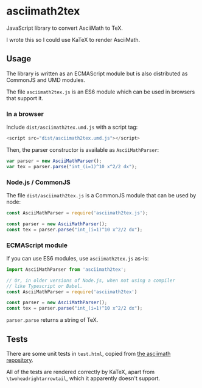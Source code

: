 # asciimath2tex
JavaScript library to convert AsciiMath to TeX.

I wrote this so I could use KaTeX to render AsciiMath.

## Usage

The library is written as an ECMAScript module but is also distributed as CommonJS and UMD modules.

The file `asciimath2tex.js` is an ES6 module which can be used in browsers that support it.

### In a browser

Include `dist/asciimath2tex.umd.js` with a script tag:

```js
<script src="dist/asciimath2tex.umd.js"></script>
```

Then, the parser constructor is available as `AsciiMathParser`:

```js
var parser = new AsciiMathParser();
var tex = parser.parse("int_(i=1)^10 x^2/2 dx");
```

### Node.js / CommonJS

The file `dist/asciimath2tex.js` is a CommonJS module that can be used by node:

```js
const AsciiMathParser = require('asciimath2tex.js');

const parser = new AsciiMathParser();
const tex = parser.parse("int_(i=1)^10 x^2/2 dx");
```

### ECMAScript module

If you can use ES6 modules, use `asciimath2tex.js` as-is:

```js
import AsciiMathParser from 'asciimath2tex';

// Or, in older versions of Node.js, when not using a compiler 
// like Typescript or Babel.
const AsciiMathParser = require('asciimath2tex')

const parser = new AsciiMathParser();
const tex = parser.parse("int_(i=1)^10 x^2/2 dx");
```

`parser.parse` returns a string of TeX.

## Tests

There are some unit tests in `test.html`, copied from [the asciimath repository](https://github.com/asciimath/asciimathml/blob/master/test/unittests.js). 

All of the tests are rendered correctly by KaTeX, apart from `\twoheadrightarrowtail`, which it apparently doesn't support.
